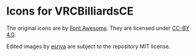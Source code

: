 # Icons for VRCBilliardsCE

The original icons are by [Font Awesome](https://fontawesome.com). They are licensed under [CC-BY 4.0](https://creativecommons.org/licenses/by/4.0/).

Edited images by [esnya](https://github.com/esnya) are subject to the repository MIT license.
